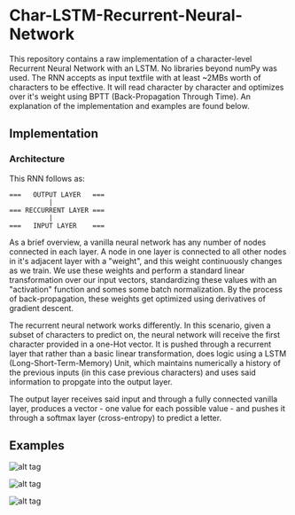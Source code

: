 # Char-LSTM-Recurrent-Neural-Network

This repository contains a raw implementation of a character-level Recurrent Neural Network with an LSTM. No libraries beyond numPy was used. The RNN accepts as input textfile with at least ~2MBs worth of characters to be effective. It will read character by character and optimizes over it's weight using BPTT (Back-Propagation Through Time). An explanation of the implementation and examples are found below.


## Implementation

### Architecture

This RNN follows as:

```
===   OUTPUT LAYER   ===
          |
=== RECCURRENT LAYER ===
          |
===   INPUT LAYER    ===
```

As a brief overview, a vanilla neural network has any number of nodes connected in each layer. A node in one layer is connected to all other nodes in it's adjacent layer with a "weight", and this weight continuously changes as we train. We use these weights and perform a standard linear transformation over our input vectors, standardizing these values with an "activation" function and somes some batch normalization. By the process of back-propagation, these weights get optimized using derivatives of gradient descent.

The recurrent neural network works differently. In this scenario, given a subset of characters to predict on, the neural network will receive the first character provided in a one-Hot vector. It is pushed through a recurrent layer that rather than a basic linear transformation, does logic using a LSTM (Long-Short-Term-Memory) Unit, which maintains numerically a history of the previous inputs (in this case previous characters) and uses said information to propgate into the output layer.

The output layer receives said input and through a fully connected vanilla layer, produces a vector - one value for each possible value - and pushes it through a softmax layer (cross-entropy) to predict a letter. 


## Examples

![alt tag](https://scontent.xx.fbcdn.net/v/t1.0-9/13731686_1086152338131361_2437651348026443743_n.jpg?oh=64ad46b1f70d21f3a4b7861c1287903d&oe=58459340)

![alt tag](https://scontent.xx.fbcdn.net/v/t1.0-9/13775414_1086152318131363_4752697976488961895_n.jpg?oh=beb51da34eae79ea955327eed84c8b3e&oe=584FB80E)

![alt tag](https://scontent.xx.fbcdn.net/v/t1.0-9/13754220_1086152328131362_3047399722515646069_n.jpg?oh=22ee724f17429439f86243aec0eec2a2&oe=584D96DB)
